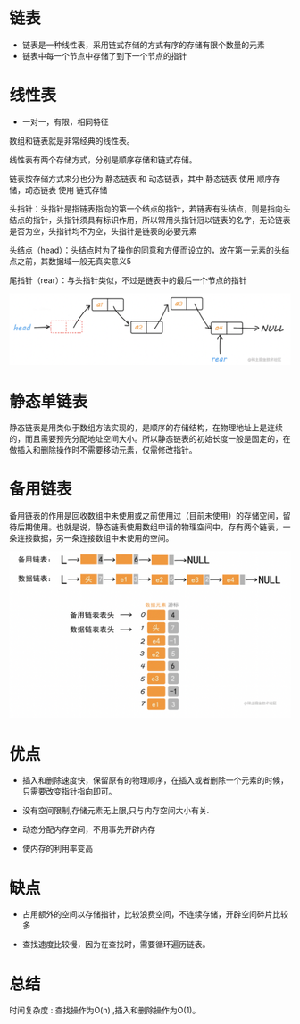 # 链表

* 链表是一种线性表，采用链式存储的方式有序的存储有限个数量的元素
* 链表中每一个节点中存储了到下一个节点的指针


# 线性表

* 一对一，有限，相同特征


数组和链表就是非常经典的线性表。

线性表有两个存储方式，分别是顺序存储和链式存储。

链表按存储方式来分也分为 静态链表 和 动态链表，其中 静态链表 使用 顺序存储，动态链表 使用 链式存储

头指针：头指针是指链表指向的第一个结点的指针，若链表有头结点，则是指向头结点的指针，头指针须具有标识作用，所以常用头指针冠以链表的名字，无论链表是否为空，头指针均不为空，头指针是链表的必要元素

头结点（head）：头结点时为了操作的同意和方便而设立的，放在第一元素的头结点之前，其数据域一般无真实意义5

尾指针（rear）：与头指针类似，不过是链表中的最后一个节点的指针


![head-rear](./head-rear.png)


# 静态单链表

静态链表是用类似于数组方法实现的，是顺序的存储结构，在物理地址上是连续的，而且需要预先分配地址空间大小。所以静态链表的初始长度一般是固定的，在做插入和删除操作时不需要移动元素，仅需修改指针。


# 备用链表

备用链表的作用是回收数组中未使用或之前使用过（目前未使用）的存储空间，留待后期使用。也就是说，静态链表使用数组申请的物理空间中，存有两个链表，一条连接数据，另一条连接数组中未使用的空间。


![static-link](./static-link.png)


# 优点

* 插入和删除速度快，保留原有的物理顺序，在插入或者删除一个元素的时候，只需要改变指针指向即可。

* 没有空间限制,存储元素无上限,只与内存空间大小有关.

* 动态分配内存空间，不用事先开辟内存

* 使内存的利用率变高


# 缺点

* 占用额外的空间以存储指针，比较浪费空间，不连续存储，开辟空间碎片比较多
  
* 查找速度比较慢，因为在查找时，需要循环遍历链表。

# 总结
时间复杂度 : 查找操作为O(n) ,插入和删除操作为O(1)。


